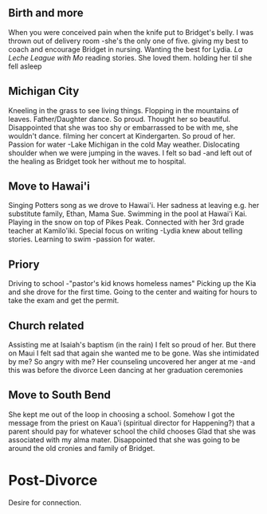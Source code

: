 ## Birth and more
When you were conceived 
pain when the knife put to Bridget's belly. I was thrown out of delivery room -she's the only one of five.
giving my best to coach and encourage Bridget in nursing. Wanting the best for Lydia. *La Leche League with Mo*
reading stories. She loved them.
holding her til she fell asleep
## Michigan City
Kneeling in the grass to see living things.
Flopping in the mountains of leaves.
Father/Daughter dance. So proud. Thought her so beautiful. Disappointed that she was too shy or embarrassed to be with me, she wouldn't dance.
filming her concert at Kindergarten. So proud of her.
Passion for water -Lake Michigan in the cold May weather. Dislocating shoulder when we were jumping in the waves. I felt so bad -and left out of the healing as Bridget took her without me to hospital.
## Move to Hawai'i
Singing Potters song as we drove to Hawai'i. Her sadness at leaving e.g. her substitute family, Ethan, Mama Sue.
Swimming in the pool at Hawai'i Kai.
Playing in the snow on top of Pikes Peak.
Connected with her 3rd grade teacher at Kamilo'iki. Special focus on writing -Lydia knew about telling stories.
Learning to swim -passion for water.
## Priory
Driving to school -"pastor's kid knows homeless names"
Picking up the Kia and she drove for the first time. Going to the center and waiting for hours to take the exam and get the permit.
## Church related
Assisting me at Isaiah's baptism (in the rain)
I felt so proud of her.
But there on Maui I felt sad that again she wanted me to be gone.
Was she intimidated by me?
So angry with me?
Her counseling uncovered her anger at me -and this was before the divorce
Leen dancing at her graduation ceremonies
## Move to South Bend
She kept me out of the loop in choosing a school.
Somehow I got the message from the priest on Kaua'i (spiritual director for Happening?) that a parent should pay for whatever school the child chooses
Glad that she was associated with my alma mater. Disappointed that she was going to be around the old cronies and family of Bridget.
# Post-Divorce
Desire for connection.
